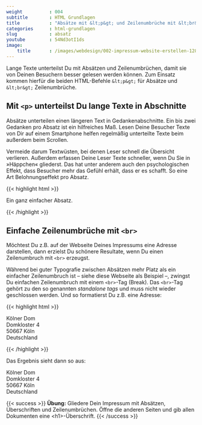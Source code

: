 ```yaml
---
weight          : 004
subtitle        : HTML Grundlagen
title           : "Absätze mit &lt;p&gt; und Zeilenumbrüche mit &lt;br&gt;"
categories      : html-grundlagen
slug            : absatz
youtube         : 54Nd3otI1ds
image:
    title       : /images/webdesign/002-impressum-website-erstellen-1280x720.jpg
---
```

Lange Texte unterteilst Du mit Absätzen und Zeilenumbrüchen, damit sie von Deinen Besuchern besser gelesen werden können. Zum Einsatz kommen hierfür die beiden HTML-Befehle `&lt;p&gt;` für  Absätze und `&lt;br&gt;` Zeilenumbrüche.
<!--more-->

## Mit `<p>` unterteilst Du lange Texte in Abschnitte

Absätze unterteilen einen längeren Text in Gedankenabschnitte. Ein bis zwei Gedanken pro Absatz ist ein hilfreiches Maß. Lesen Deine Besucher Texte von Dir auf einem Smartphone helfen regelmäßig unterteilte Texte beim außerdem beim Scrollen.

Vermeide darum Textwüsten, bei denen Leser schnell die Übersicht verlieren. Außerdem erfassen Deine Leser Texte schneller, wenn Du Sie in »Häppchen« gliederst. Das hat unter anderem auch den psychologischen Effekt, dass Besucher mehr das Gefühl erhält, dass er es schafft. So eine Art Belohnungseffekt pro Absatz.

{{< highlight html >}}
<p>Ein ganz einfacher Absatz.</p>
{{< /highlight >}}

## Einfache Zeilenumbrüche mit `<br>`

Möchtest Du z.B. auf der Webseite Deines Impressums eine Adresse darstellen, dann erzielst Du schönere Resultate, wenn Du einen Zeilenumbruch mit `<br>` erzeugst.

Während bei guter Typografie zwischen Absätzen mehr Platz als ein einfacher Zeilenumbruch ist – siehe diese Webseite als Beispiel –, zwingst Du einfachen Zeilenumbruch mit einem `<br>`-Tag (Break). Das `<br>`-Tag gehört zu den so genannten _standalone tags_ und muss nicht wieder geschlossen werden. Und so formatierst Du z.B. eine Adresse:

{{< highlight html >}}
<p>
Kölner Dom<br>
Domkloster 4<br>
50667 Köln<br>
Deutschland<br>
</p>
{{< /highlight >}}

Das Ergebnis sieht dann so aus:

Kölner Dom  
Domkloster 4  
50667 Köln  
Deutschland  

{{< success >}}
**Übung:** Gliedere Dein Impressum mit Absätzen, Überschriften und Zeilenumbrüchen. Öffne die anderen Seiten und gib allen Dokumenten eine &lt;h1&gt;-Überschrift.
{{< /success >}}
